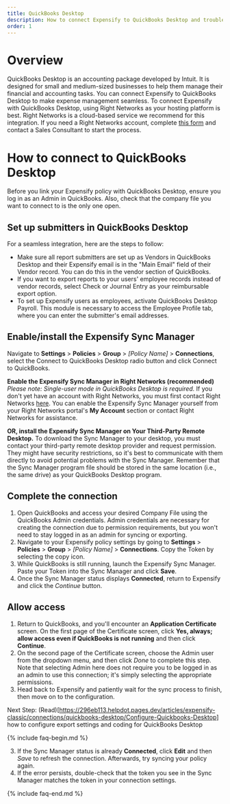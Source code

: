 ```yaml
---
title: QuickBooks Desktop
description: How to connect Expensify to QuickBooks Desktop and troubleshoot issues.
order: 1
---
```

# Overview
QuickBooks Desktop is an accounting package developed by Intuit. It is designed for small and medium-sized businesses to help them manage their financial and accounting tasks. You can connect Expensify to QuickBooks Desktop to make expense management seamless.
To connect Expensify with QuickBooks Desktop, using Right Networks as your hosting platform is best. Right Networks is a cloud-based service we recommend for this integration. If you need a Right Networks account, complete [this form](https://info.rightnetworks.com/partner-expensify) and contact a Sales Consultant to start the process.

# How to connect to QuickBooks Desktop
Before you link your Expensify policy with QuickBooks Desktop, ensure you log in as an Admin in QuickBooks. Also, check that the company file you want to connect to is the only one open.

## Set up submitters in QuickBooks Desktop
For a seamless integration, here are the steps to follow:
* Make sure all report submitters are set up as Vendors in QuickBooks Desktop and their Expensify email is in the "Main Email" field of their Vendor record. You can do this in the vendor section of QuickBooks.
* If you want to export reports to your users' employee records instead of vendor records, select Check or Journal Entry as your reimbursable export option.
* To set up Expensify users as employees, activate QuickBooks Desktop Payroll. This module is necessary to access the Employee Profile tab, where you can enter the submitter's email addresses.
  
## Enable/install the Expensify Sync Manager
Navigate to **Settings** > **Policies** > **Group** > _[Policy Name]_ > **Connections**, select the Connect to QuickBooks Desktop radio button and click Connect to QuickBooks.

**Enable the Expensify Sync Manager in Right Networks (recommended)**
*Please note: Single-user mode in QuickBooks Desktop is required.* 
If you don't yet have an account with Right Networks, you must first contact Right Networks [here](https://info.rightnetworks.com/partner-expensify). You can enable the Expensify Sync Manager yourself from your Right Networks portal's **My Account** section or contact Right Networks for assistance. 

**OR, install the Expensify Sync Manager on Your Third-Party Remote Desktop.**
To download the Sync Manager to your desktop, you must contact your third-party remote desktop provider and request permission. They might have security restrictions, so it's best to communicate with them directly to avoid potential problems with the Sync Manager. Remember that the Sync Manager program file should be stored in the same location (i.e., the same drive) as your QuickBooks Desktop program.

## Complete the connection
1. Open QuickBooks and access your desired Company File using the QuickBooks Admin credentials. Admin credentials are necessary for creating the connection due to permission requirements, but you won't need to stay logged in as an admin for syncing or exporting.
2. Navigate to your Expensify policy settings by going to **Settings** > **Policies** > **Group** > _[Policy Name]_ > **Connections**. Copy the Token by selecting the copy icon.
3. While QuickBooks is still running, launch the Expensify Sync Manager. Paste your Token into the Sync Manager and click **Save**.
4. Once the Sync Manager status displays **Connected**, return to Expensify and click the *Continue* button.

## Allow access
1. Return to QuickBooks, and you'll encounter an **Application Certificate** screen. On the first page of the Certificate screen, click **Yes, always; allow access even if QuickBooks is not running** and then click **Continue**.
2. On the second page of the Certificate screen, choose the Admin user from the dropdown menu, and then click *Done* to complete this step. Note that selecting Admin here does not require you to be logged in as an admin to use this connection; it's simply selecting the appropriate permissions.
3. Head back to Expensify and patiently wait for the sync process to finish, then move on to the configuration.

Next Step: (Read)[https://296eb113.helpdot.pages.dev/articles/expensify-classic/connections/quickbooks-desktop/Configure-Quickbooks-Desktop] how to configure export settings and coding for QuickBooks Desktop 

{% include faq-begin.md %}

3. If the Sync Manager status is already **Connected**, click **Edit** and then *Save* to refresh the connection. Afterwards, try syncing your policy again.
4. If the error persists, double-check that the token you see in the Sync Manager matches the token in your connection settings.

{% include faq-end.md %}
